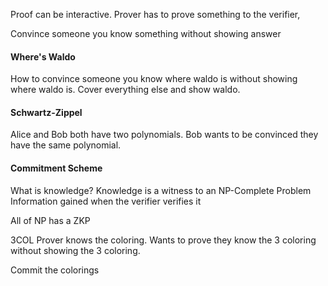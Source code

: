 Proof can be interactive.
Prover has to prove something to the verifier,

Convince someone you know something without showing answer

#### Where's Waldo
How to convince someone you know where waldo is without showing where waldo is.
Cover everything else and show waldo.

#### Schwartz-Zippel
Alice and Bob both have two polynomials.
Bob wants to be convinced they have the same polynomial.

#### Commitment Scheme



What is knowledge?
Knowledge is a witness to an NP-Complete Problem
Information gained when the verifier verifies it

All of NP has a ZKP

3COL 
Prover knows the coloring. Wants to prove they know the 3 coloring without showing the 3 coloring.

Commit the colorings

